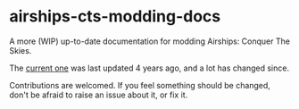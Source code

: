 # airships-cts-modding-docs

A more (WIP) up-to-date documentation for modding Airships: Conquer The Skies. 

The [current one](https://www.moddb.com/mods/the-module-kit/tutorials/acts-module-string-reference-guide) was last updated 4 years ago, and a lot has changed since.

Contributions are welcomed. If you feel something should be changed, don't be afraid to raise an issue about it, or fix it.
